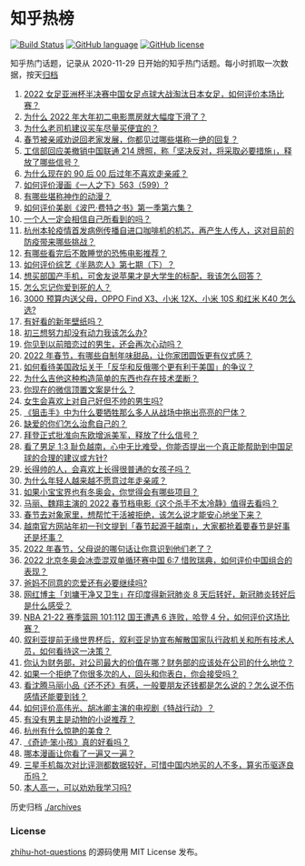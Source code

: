 # 知乎热榜
[![Build Status](https://github.com/ToWeLong/zhihu-hot-questions/workflows/CI/badge.svg)](https://github.com/ToWeLong/zhihu-hot-questions/actions)
[![GitHub language](https://img.shields.io/badge/language-golang-orange.svg)](https://golang.org/)
[![GitHub license](https://img.shields.io/github/license/ToWeLong/zhihu-hot-questions)](https://github.com/ToWeLong/zhihu-hot-questions/blob/main/LICENSE)

知乎热门话题，记录从 2020-11-29 日开始的知乎热门话题。每小时抓取一次数据，按天[归档](./archives)

<!-- BEGIN -->

1. [2022 女足亚洲杯半决赛中国女足点球大战淘汰日本女足，如何评价本场比赛？](https://www.zhihu.com/question/514625241)
1. [为什么 2022 年大年初二电影票房就大幅度下滑了？](https://www.zhihu.com/question/514501854)
1. [为什么老司机建议买车尽量买便宜的？](https://www.zhihu.com/question/484642082)
1. [春节被亲戚劝说回老家发展，你都见过哪些堪称一绝的回复？](https://www.zhihu.com/question/512037527)
1. [工信部回应美撤销中国联通 214 牌照，称「坚决反对，将采取必要措施」，释放了哪些信号？](https://www.zhihu.com/question/514557426)
1. [为什么现在的 90 后 00 后过年不喜欢走亲戚？](https://www.zhihu.com/question/514327264)
1. [如何评价漫画《一人之下》563（599）?](https://www.zhihu.com/question/514643032)
1. [有哪些堪称神作的动漫？](https://www.zhihu.com/question/49310040)
1. [如何评价美剧《波巴·费特之书》第一季第六集？](https://www.zhihu.com/question/514449323)
1. [一个人一定会相信自己所看到的吗？](https://www.zhihu.com/question/512884535)
1. [杭州本轮疫情首发病例传播自进口咖啡机的机芯，再产生人传人，这对目前的防疫带来哪些挑战？](https://www.zhihu.com/question/514567174)
1. [有哪些看完后不敢睡觉的恐怖电影推荐？](https://www.zhihu.com/question/483338825)
1. [如何评价综艺《半熟恋人》第七期（下）？](https://www.zhihu.com/question/514461521)
1. [想买部国产手机，可舍友说苹果才是大学生的标配，我该怎么回答？](https://www.zhihu.com/question/513655663)
1. [怎么忘记你爱到死的人？](https://www.zhihu.com/question/514354060)
1. [3000 预算内送父母，OPPO Find X3、小米 12X、小米 10S 和红米 K40 怎么选?](https://www.zhihu.com/question/514250725)
1. [有好看的新年壁纸吗？](https://www.zhihu.com/question/513280628)
1. [初三想努力却没有动力我该怎么办?](https://www.zhihu.com/question/513538993)
1. [你见到以前暗恋过的男生，还会再次心动吗？](https://www.zhihu.com/question/514507092)
1. [2022 年春节，有哪些自制年味甜品，让你家团圆饭更有仪式感？](https://www.zhihu.com/question/511392062)
1. [如何看待美国政坛关于「反华和反俄哪个更有利于美国」的争议？](https://www.zhihu.com/question/514576544)
1. [为什么吉他这种构造简单的东西也存在技术垄断？](https://www.zhihu.com/question/483697183)
1. [你现在的微信顶置文案是什么？](https://www.zhihu.com/question/453486513)
1. [女生会喜欢上对自己好但不帅的男生吗?](https://www.zhihu.com/question/513687546)
1. [《狙击手》中为什么要牺牲那么多人从战场中拖出亮亮的尸体？](https://www.zhihu.com/question/514294326)
1. [缺爱的你们怎么治愈自己的？](https://www.zhihu.com/question/427412963)
1. [拜登正式批准向东欧增派美军，释放了什么信号？](https://www.zhihu.com/question/514494621)
1. [看了男足 1:3 耻负越南，心中无比难受，你能否提出一个真正能帮助到中国足球的合理的建议或方针?](https://www.zhihu.com/question/514372301)
1. [长得帅的人，会喜欢上长得很普通的女孩子吗？](https://www.zhihu.com/question/498911444)
1. [为什么年轻人越来越不愿意过年走亲戚？](https://www.zhihu.com/question/513810464)
1. [如果小宝宝界也有冬奥会，你觉得会有哪些项目？](https://www.zhihu.com/question/509779361)
1. [马丽、魏翔主演的 2022 春节档电影《这个杀手不太冷静》值得去看吗？](https://www.zhihu.com/question/512290779)
1. [春节去对象家里，想帮忙干活被拒绝，该怎么说才能安心地坐下来？](https://www.zhihu.com/question/512739361)
1. [越南官方网站年初一刊文提到「春节起源于越南」，大家都抢着要春节是好事还是坏事？](https://www.zhihu.com/question/514419286)
1. [2022 年春节，父母说的哪句话让你意识到他们老了？](https://www.zhihu.com/question/513153582)
1. [2022 北京冬奥会冰壶混双单循环赛中国 6:7 惜败瑞典，如何评价中国组合的表现？](https://www.zhihu.com/question/514609155)
1. [爸妈不同意的恋爱还有必要继续吗?](https://www.zhihu.com/question/514626305)
1. [网红博主「刘墉干净又卫生」在印度得新冠肺炎 8 天后转好，新冠肺炎转好后是什么感受？](https://www.zhihu.com/question/513358321)
1. [NBA 21-22 赛季篮网 101:112 国王遭遇 6 连败，哈登 4 分，如何评价这场比赛？](https://www.zhihu.com/question/514553262)
1. [叙利亚提前无缘世界杯后，叙利亚足协宣布解散国家队行政机关和所有技术人员，如何看待这一决策？](https://www.zhihu.com/question/514477011)
1. [你认为财务部，对公司最大的价值在哪？财务部的应该处在公司的什么地位？](https://www.zhihu.com/question/503630187)
1. [如果一个拒绝了你很多次的人，回头和你表白，你会接受吗？](https://www.zhihu.com/question/514569054)
1. [看沈腾马丽小品《还不还》有感，一般要朋友还钱都是怎么说的？怎么说不伤感情还能要到钱？](https://www.zhihu.com/question/514238093)
1. [如何评价高伟光、胡冰卿主演的电视剧《特战行动》？](https://www.zhihu.com/question/511562542)
1. [有没有男主是动物的小说推荐？](https://www.zhihu.com/question/370010357)
1. [杭州有什么惊艳的美食？](https://www.zhihu.com/question/464671301)
1. [《奇迹·笨小孩》真的好看吗？](https://www.zhihu.com/question/514353759)
1. [哪本漫画让你看了一遍又一遍？](https://www.zhihu.com/question/510514734)
1. [三星手机每次对比评测都数据较好，可惜中国内地买的人不多，算劣币驱逐良币吗？](https://www.zhihu.com/question/511593165)
1. [本人高一，可以劝劝我学习吗?](https://www.zhihu.com/question/514018087)

<!-- END -->

历史归档 [./archives](./archives)


### License
[zhihu-hot-questions](https://github.com/towelong/zhihu-hot-questions) 的源码使用 MIT License 发布。